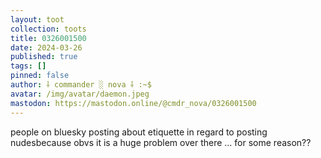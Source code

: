 ```yaml
---
layout: toot
collection: toots
title: 0326001500
date: 2024-03-26
published: true
tags: []
pinned: false
author: ⸸ commander ░ nova ⸸ :~$
avatar: /img/avatar/daemon.jpeg
mastodon: https://mastodon.online/@cmdr_nova/0326001500
---
```


people on bluesky posting about etiquette in regard to posting nudesbecause obvs it is a huge problem over there ... for some reason??
